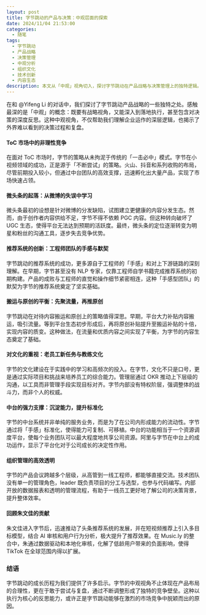 ```yaml
---
layout: post
title: 字节跳动的产品与决策：中观层面的探索
date: 2024/11/04 21:53:00
categories:
  - 随笔
tags:
  - 字节跳动
  - 产品战略
  - 决策管理
  - 中观分析
  - 组织文化
  - 技术创新
  - 内容生态
description: 本文从「中观」视角切入，探讨字节跳动在产品战略与决策管理上的独特逻辑。通过分析其在ToC市场的灵活策略、推荐系统的技术创新、内容生态的构建及组织文化的实践，揭示字节如何在快速变化的市场中保持竞争力。文章结合具体案例，展现其在战略与执行之间寻找平衡的能力，以及对组织效率和文化塑造的深度思考。
---
```


在和 @Yifeng Li 的对话中，我们探讨了字节跳动产品战略的一些独特之处。感触最深的是「中观」的概念：既要有战略视角，又能深入到落地执行，甚至包含对决策的深度反思。这种中观视角，不仅帮助我们理解企业运作的深层逻辑，也揭示了外界难以看到的决策过程和复盘。

#### ToC 市场中的非理性竞争

在面对 ToC 市场时，字节的策略从未拘泥于传统的「一击必中」模式。字节在小视频领域的成功，正是源于「不断尝试」的策略。火山、抖音和系列收购的布局，尽管前期投入较小，但通过中台团队的高效支撑，迅速孵化出大量产品，实现了市场快速占领。

#### 微头条的起落：从微博的失误中学习

微头条最初的设想是针对微博的分发缺陷，试图建立更健康的内容分发生态。然而，由于创作者内容供给不足，字节不得不依赖 PGC 内容。但这种转向破坏了 UGC 生态，使得平台无法达到预期的活跃度。最终，微头条的定位逐渐转变为明星和粉丝的沟通工具，逐步失去竞争优势。

#### 推荐系统的创新：工程师团队的手感与默契

字节跳动的推荐系统的成功，更多源自于工程师的「手感」和对上下游链路的深刻理解。在早期，字节甚至没有 NLP 专家，仅靠工程师自学书籍完成推荐系统的初期构建。产品的成败与工程师的直觉和操作细节紧密相连，这种「手感型团队」的默契为字节的推荐系统奠定了坚实基础。

#### 搬运与原创的平衡：先聚流量，再推原创

字节跳动在对待内容搬运和原创上的策略值得深思。早期，平台大力补贴内容搬运，吸引流量。等到平台生态初步形成后，再将原创补贴提升至搬运补贴的十倍，实现内容的质变。这种做法，在流量和优质内容之间实现了平衡，为字节的内容生态奠定了基础。

#### 对文化的重视：老员工新任务与教练文化

字节的文化建设在于实践中的学习和高频次的投入。在字节，文化不只是口号，更是通过实际项目和挑战来培养员工的综合能力。管理层通过 OKR 推动上下层级的沟通，以工具而非管理手段实现目标对齐。字节内部没有特权阶层，强调整体的战斗力，而非个人的权威。

#### 中台的强力支撑：沉淀能力，提升标准化

字节的中台系统并非单纯的服务业务，而是为了在公司内形成能力的流动性。字节通过将「手感」标准化，使得能力可复制、可移植。中台的功能相当于一个资源调度平台，使每个业务团队可以最大程度地共享公司资源。阿里与字节在中台上的成功运作，显示了平台化对于公司成长的决定性作用。

#### 组织管理的高效透明

字节的产品会议跨越多个层级，从高管到一线工程师，都能够直接交流。技术团队没有单一的管理角色，leader 既负责项目的分工与选型，也参与代码编写。内部开放的数据报表和透明的管理流程，有助于一线员工更好地了解公司的决策背景，提升整体效率。

#### 回顾朱文佳的贡献

朱文佳进入字节后，迅速推动了头条推荐系统的发展，并在短视频推荐上引入多目标模型，结合 AI 审核和用户行为分析，极大提升了推荐效果。在 Music.ly 的整合中，朱通过数据驱动和本地化审核，化解了低龄用户带来的负面影响，使得 TikTok 在全球范围内得以扩展。

### 结语

字节跳动的成长历程为我们提供了许多启示。字节的中观视角不止体现在产品布局的合理性，更在于敢于尝试与复盘，通过不断调整形成了独特的竞争壁垒。这种以执行为核心的反思能力，或许正是字节跳动能够在激烈的市场竞争中脱颖而出的原因。
